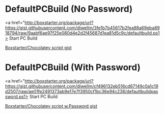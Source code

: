 # DefaultPCBuild (No Password)

<a href="http://boxstarter.org/package/url?https://gist.githubusercontent.com/diwellm/3fe1b7b45617b2fea88a69eba8918794/raw/9aabf6ae97f25e080d4e2d2f45687d1ea81d5c9c/defaultbuild.ps1> Start PC Build</a>

<a href="https://gist.githubusercontent.com/diwellm/3fe1b7b45617b2fea88a69eba8918794/raw/9aabf6ae97f25e080d4e2d2f45687d1ea81d5c9c/defaultbuild.ps1">Boxstarter/Chocolatey script gist</a>

# DefaultPCBuild (With Password)

<a href="http://boxstarter.org/package/url?https://gist.githubusercontent.com/diwellm/cf496132eb516cd67149c0a1c19d2507/raw/ae01fe2491373ab9e17e7f3950cf1bc36e94c238/defaultbuildpassword.ps1> Start PC Build</a>

<a href="https://gist.githubusercontent.com/diwellm/cf496132eb516cd67149c0a1c19d2507/raw/ae01fe2491373ab9e17e7f3950cf1bc36e94c238/defaultbuildpassword.ps1">Boxstarter/Chocolatey script w.Password gist</a>
